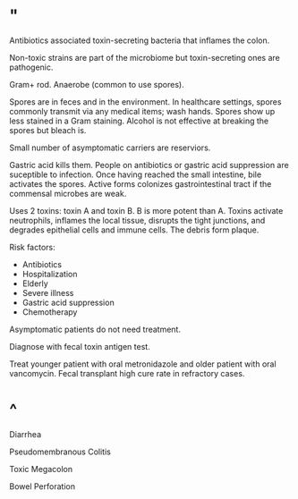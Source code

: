 # "

Antibiotics associated toxin-secreting bacteria that inflames the colon.

Non-toxic strains are part of the microbiome but toxin-secreting ones are pathogenic.

Gram+ rod.
Anaerobe (common to use spores).

Spores are in feces and in the environment.
In healthcare settings, spores commonly transmit via any medical items; wash hands.
Spores show up less stained in a Gram staining.
Alcohol is not effective at breaking the spores but bleach is.

Small number of asymptomatic carriers are reserviors.

Gastric acid kills them.
People on antibiotics or gastric acid suppression are suceptible to infection.
Once having reached the small intestine, bile activates the spores.
Active forms colonizes gastrointestinal tract if the commensal microbes are weak.

Uses 2 toxins: toxin A and toxin B.
B is more potent than A.
Toxins activate neutrophils, inflames the local tissue, disrupts the tight junctions, and degrades epithelial cells and immune cells.
The debris form plaque.

Risk factors:

- Antibiotics
- Hospitalization
- Elderly
- Severe illness
- Gastric acid suppression
- Chemotherapy

Asymptomatic patients do not need treatment.

Diagnose with fecal toxin antigen test.

Treat younger patient with oral metronidazole and older patient with oral vancomycin.
Fecal transplant high cure rate in refractory cases.

# ^

Diarrhea

Pseudomembranous Colitis

Toxic Megacolon

Bowel Perforation
